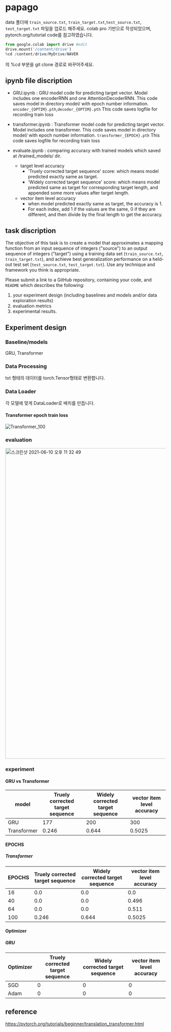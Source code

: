 # papago
data 폴더에 `train_source.txt`, `train_target.txt`,`test_source.txt`, `test_target.txt` 파일을 업로드 해주세요.
colab pro 기반으로 작성되었으며, pytorch.org/tutorial code를 참고하였습니다. 
```python
from google.colab import drive #edit
drive.mount('/content/drive')
%cd /content/drive/MyDrive/NAVER 
```
의 %cd 부분을 git clone 경로로 바꾸어주세요.


## ipynb file discription
+ GRU.ipynb : GRU model code for predicting target vector. Model includes one encoderRNN and one AttentionDecoderRNN.
    This code saves model in directory model/ with epoch number information. `encoder_{OPTIM}.pth`,`decoder_{OPTIM}.pth`
    This code saves logfile for recording train loss

+ transformer.ipynb : Transformer model code for predicting target vector. Model includes one transformer.
    This code saves model in directory model/ with epoch number information. `transformer_{EPOCH}.pth`
    This code saves logfile for recording train loss

+ evaluate.ipynb : comparing accuracy with trained models which saved at /trained_models/ dir. 
  + target level accuracy
    + 'Truely corrected target sequence' score: which means model predicted exactly same as target.
    + 'Widely corrected target sequence' score: which means model predicted same as target for corresponding target length, and appended some more values after target length.
  + vector item level accuracy
    + when model predicted exactly same as target, the accuracy is 1.
    + For each index, add 1 if the values are the same, 0 if they are different, and then divide by the final length to get the accuracy.


## task discription

The objective of this task is to create a model that approximates a mapping function from an input sequence of integers ("source") to an output sequence of integers ("target") using a training data set (`train_source.txt`, `train_target.txt`), and achieve best generalization performance on a held-out test set (`test_source.txt`, `test_target.txt`). Use any technique and framework you think is appropriate. 

Please submit a link to a GitHub repository, containing your code, and `README` which describes the following:

1. your experiment design (including baselines and models and/or data exploration results)
2. evaluation metrics
3. experimental results.

## Experiment design

### Baseline/models

GRU, Transformer

### Data Processing

txt 형태의 데이터를 torch.Tensor형태로 변환합니다. 

### Data Loader 

각 모델에 맞게 DataLoader로 배치를 만듭니다. 



#### Transformer epoch train loss
![Transformer_100](https://user-images.githubusercontent.com/69630288/121541176-05ddb400-ca42-11eb-94e7-8a6fae2e5321.png)

### evaluation
<img width="975" alt="스크린샷 2021-06-10 오후 11 32 49" src="https://user-images.githubusercontent.com/69630288/121543856-37577f00-ca44-11eb-8361-3399a9fdeb18.png">


### experiment

#### GRU vs Transformer
|model|Truely corrected target sequence|Widely corrected target sequence|vector item level accuracy|
|------|---|---|---|
|GRU|177|200|300|
|Transformer|0.246|0.644|0.5025|

#### EPOCHS
##### Transformer
|EPOCHS|Truely corrected target sequence|Widely corrected target sequence|vector item level accuracy|
|------|---|---|---|
|16|0.0|0.0|0.0|
|40|0.0|0.0|0.496|
|64|0.0|0.0|0.511|
|100|0.246|0.644|0.5025|

#### Optimizer 
##### GRU
|Optimizer|Truely corrected target sequence|Widely corrected target sequence|vector item level accuracy|
|------|---|---|---|
|SGD|0|0|0|
|Adam|0|0|0|

## reference
https://pytorch.org/tutorials/beginner/translation_transformer.html
